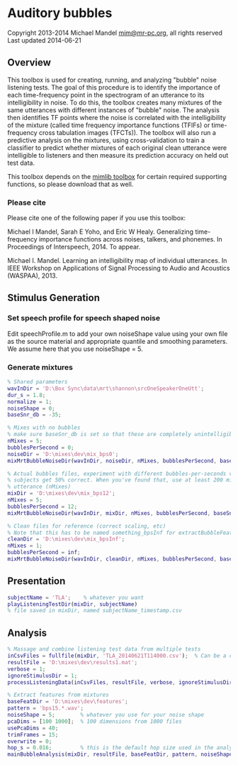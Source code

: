 # Auditory bubbles
Copyright 2013-2014 Michael Mandel <mim@mr-pc.org>, all rights reserved
Last updated 2014-06-21

## Overview

This toolbox is used for creating, running, and analyzing "bubble" noise 
listening tests.  The goal of this procedure is to identify the importance 
of each time-frequency point in the spectrogram of an utterance to its 
intelligibility in noise.  To do this, the toolbox creates many mixtures of
the same utterances with different instances of "bubble" noise.  The 
analysis then identifies TF points where the noise is correlated with the 
intelligibility of the mixture (called time frequency importance functions 
(TFIFs) or time-frequency cross tabulation images (TFCTs)).  The toolbox 
will also run a predictive analysis on the mixtures, using cross-validation 
to train a classifier to predict whether mixtures of each original clean 
utterance were intelligible to listeners and then measure its prediction 
accuracy on held out test data.

This toolbox depends on the [mimlib toolbox](https://github.com/mim/mimlib)
for certain required supporting functions, so please download that as well.

### Please cite

Please cite one of the following paper if you use this toolbox:

Michael I Mandel, Sarah E Yoho, and Eric W Healy. Generalizing 
  time-frequency importance functions across noises, talkers, and phonemes. 
  In Proceedings of Interspeech, 2014. To appear.

Michael I. Mandel. Learning an intelligibility map of individual 
  utterances. In IEEE Workshop on Applications of Signal Processing to 
  Audio and Acoustics (WASPAA), 2013.


## Stimulus Generation

### Set speech profile for speech shaped noise

Edit speechProfile.m to add your own noiseShape value using your own file 
as the source material and appropriate quantile and smoothing parameters.  
We assume here that you use noiseShape = 5.


### Generate mixtures

```matlab
% Shared parameters
wavInDir = 'D:\Box Sync\data\mrt\shannon\srcOneSpeakerOneUtt';
dur_s = 1.8;
normalize = 1;
noiseShape = 0;
baseSnr_db = -35;

% Mixes with no bubbles
% make sure baseSnr_db is set so that these are completely unintelligible
nMixes = 5;
bubblesPerSecond = 0;
noiseDir = 'D:\mixes\dev\mix_bps0';
mixMrtBubbleNoiseDir(wavInDir, noiseDir, nMixes, bubblesPerSecond, baseSnr_db, dur_s, normalize, noiseShape);

% Actual bubbles files, experiment with different bubbles-per-seconds values until 
% subjects get 50% correct. When you've found that, use at least 200 mixtures per 
% utterance (nMixes)
mixDir = 'D:\mixes\dev\mix_bps12';
nMixes = 5;
bubblesPerSecond = 12;
mixMrtBubbleNoiseDir(wavInDir, mixDir, nMixes, bubblesPerSecond, baseSnr_db, dur_s, normalize, noiseShape);

% Clean files for reference (correct scaling, etc)
% Note that this has to be named something_bpsInf for extractBubbleFeatures to find it
cleanDir = 'D:\mixes\dev\mix_bpsInf';
nMixes = 1;
bubblesPerSecond = inf;
mixMrtBubbleNoiseDir(wavInDir, cleanDir, nMixes, bubblesPerSecond, baseSnr_db, dur_s, normalize, noiseShape);
```

## Presentation

```matlab
subjectName = 'TLA';    % whatever you want
playListeningTestDir(mixDir, subjectName)
% file saved in mixDir, named subjectName_timestamp.csv
```

## Analysis

```matlab
% Massage and combine listening test data from multiple tests
inCsvFiles = fullfile(mixDir, 'TLA_20140621T114000.csv');  % Can be a cell array of multiple csv files
resultFile = 'D:\mixes\dev\results1.mat';
verbose = 1;
ignoreStimulusDir = 1;
processListeningData(inCsvFiles, resultFile, verbose, ignoreStimulusDir);

% Extract features from mixtures
baseFeatDir = 'D:\mixes\dev\features';
pattern = 'bps15.*.wav';
noiseShape = 5;        % whatever you use for your noise shape
pcaDims = [100 1000];  % 100 dimensions from 1000 files
usePcaDims = 40;
trimFrames = 15;
overwrite = 0;
hop_s = 0.016;         % this is the default hop size used in the analysis
mainBubbleAnalysis(mixDir, resultFile, baseFeatDir, pattern, noiseShape, pcaDims, usePcaDims, trimFrames, hop_s, overwrite)
```
